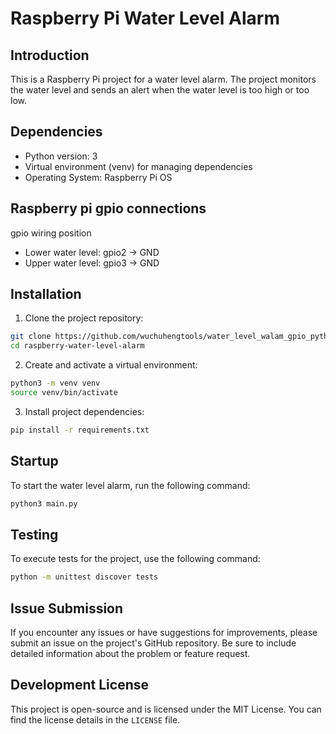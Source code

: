 # Raspberry Pi Water Level Alarm

## Introduction
This is a Raspberry Pi project for a water level alarm. The project monitors the water level and sends an alert when the water level is too high or too low.

## Dependencies
- Python version: 3
- Virtual environment (venv) for managing dependencies
- Operating System: Raspberry Pi OS

## Raspberry pi gpio connections

gpio wiring position 

* Lower water level: gpio2 -> GND  
* Upper water level: gpio3 -> GND

## Installation
1. Clone the project repository:
```bash
git clone https://github.com/wuchuhengtools/water_level_walam_gpio_python.git
cd raspberry-water-level-alarm
```
2. Create and activate a virtual environment:

```bash
python3 -m venv venv
source venv/bin/activate
```

3. Install project dependencies:

```bash
pip install -r requirements.txt
```
## Startup
To start the water level alarm, run the following command:

```bash 
python3 main.py
```

## Testing
To execute tests for the project, use the following command:

```bash
python -m unittest discover tests
```
## Issue Submission
If you encounter any issues or have suggestions for improvements, please submit an issue on the project's GitHub repository. Be sure to include detailed information about the problem or feature request.

## Development License
This project is open-source and is licensed under the MIT License. You can find the license details in the `LICENSE` file.
